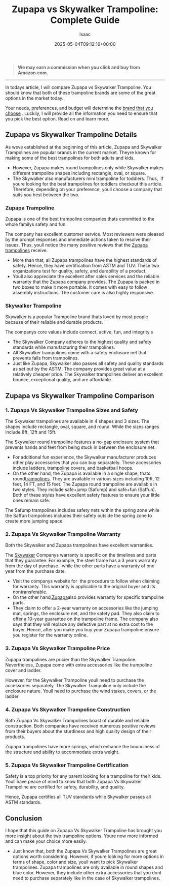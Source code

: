﻿---
author: Isaac
layout: post
title: 'Zupapa vs Skywalker Trampoline: Complete Guide'
date: '2025-05-04T09:12:16+00:00'
categories:
- Guide
- Swing Sets
tags: []
slug: /zupapa-vs-skywalker-trampoline/
lastmod: 2025-05-07T12:21:29+03:00
---
> **We may earn a commission when you click and buy from Amazon.com.**
>

---
In todays article, I will compare Zupapa vs Skywalker Trampoline. You should know that both of these trampoline brands are some of the great options in the market today.

Your needs, preferences, and budget will determine the
[brand that you choose](https://pestpolicy.com/rectangular-vs-round-trampoline/)
. Luckily, I will provide all the information you need to ensure that you pick the best option. Read on and learn more.
## Zupapa vs Skywalker Trampoline  Details
As weve established at the beginning of this article, Zupapa and Skywalker Trampolines are popular brands in the current market. Theyre known for making some of the best trampolines for both adults and kids.

- However, Zupapa makes round trampolines only while Skywalker makes different trampoline shapes including rectangle, oval, or square.
- The Skywalker also manufacturers mini trampoline for toddlers. Thus,  If youre looking for the best trampolines for toddlers checkout this article.
Therefore, depending on your preference, youll choose a company that suits you best between the two.
### Zupapa Trampoline
Zupapa is one of the best trampoline companies thats committed to the whole familys safety and fun.

The company has excellent customer service. Most reviewers were pleased by the prompt responses and immediate actions taken to resolve their issues. Thus, youll notice the many positive reviews that the
[Zupapa trampolines](https://pestpolicy.com/best-backyard-trampolines/)
receive.
- More than that, all Zupapa trampolines have the highest standards of safety. Hence, they have certification from ASTM and TUV. These two organizations test for quality, safety, and durability of a product.
- Youll also appreciate the excellent after sales services and the reliable warranty that the Zupapa company provides.
The Zupapa is packed in two boxes to make it more portable. It comes with easy to follow assembly instructions. The customer care is also highly responsive.
### Skywalker Trampoline
Skywalker is a popular Trampoline brand thats loved by most people because of their reliable and durable products.

The companys core values include connect, active, fun, and integrity.s
- The Skywalker Company adheres to the highest quality and safety standards while manufacturing their trampolines.
- All Skywalker trampolines come with a safety enclosure net that prevents falls from trampolines.
- Just like Zupapa, Skywalker also passes all safety and quality standards as set out by the ASTM.
The company provides great value at a relatively cheaper price. The Skywalker trampolines deliver an excellent bounce, exceptional quality, and are affordable.
## Zupapa vs Skywalker Trampoline  Comparison
### 1. Zupapa Vs Skywalker Trampoline Sizes and Safety
The Skywaker trampolines are available in 4 shapes and 3 sizes. The shapes include rectangle, oval, square, and round. While the sizes ranges include 8ft, 12ft and 15ft.

The Skywalker round trampoline features a no-gap enclosure system that prevents hands and feet from being stuck in between the enclosure net.
- For additional fun experience, the Skywalker manufacturer produces other play accessories that you can buy separately. These accessories include ladders, trampoline covers, and basketball hoops.
- On the other hand, the Zupapa is available in a single shape, thats round[trampolines](https://pestpolicy.com/best-long-trampolines-for-gymnastics/). They are available in various sizes including 10ft, 12 feet, 14 FT, and 15 feet. The Zupapa round trampoline are available in two styles. They include safe+jump (Safump) and safe+fun (Saffun).
Both of these styles have excellent safety features to ensure your little ones remain safe.

The Safump trampolines includes safety nets within the spring zone while the Saffun trampolines includes their safety outside the spring zone to create more jumping space.
### 2. Zupapa Vs Skywalker Trampoline Warranty
Both the Skywalker and Zupapa trampolines have excellent warranties.

The
[Skywaker](https://www.skywalkertrampolines.com/pages/product-registration)
Companys warranty is specific on the timelines and parts that they guarantee. For example, the steel frame has a 3 years warranty from the day of purchase.  while the other parts have a warranty of one year from the purchase date.
- Visit the companys website for  the procedure to follow when claiming for warranty. This warranty is applicable to the original buyer and its nontransferable.
- On the other hand,[Zupapa](https://www.zupapa.us/pages/warranty)also provides warranty for specific trampoline parts.
- They claim to offer a 2-year warranty on accessories like the jumping mat, springs, the enclosure net, and the safety pad. They also claim to offer a 10-year guarantee on the trampoline frame.
The company also says that they will replace any defective part at no extra cost to the buyer. Hence, after you make you buy your Zupapa trampoline ensure you register for the warranty online.
### 3. Zupapa Vs Skywalker Trampoline Price
Zupapa trampolines are pricier than the Skywalker Trampoline. Nevertheless, Zupapa come with extra accessories like the trampoline cover and ladder.

However, for the Skywalker Trampoline youll need to purchase the accessories separately. The Skywalker Trampoline only include the enclosure nature. Youll need to purchase the wind stakes, covers, or the ladder
### 4. Zupapa Vs Skywalker Trampoline Construction
Both Zupapa Vs Skywalker Trampolines boast of durable and reliable construction. Both companies have received numerous positive reviews from their buyers about the sturdiness and high quality design of their products.

Zupapa trampolines have more springs, which enhance the bounciness of the structure and ability to accommodate extra weight.
### 5. Zupapa Vs Skywalker Trampoline Certification
Safety is a top priority for any parent looking for a trampoline for their kids. Youll have peace of mind to know that both Zupapa Vs Skywalker Trampoline are certified for safety, durability, and quality.

Hence, Zupapa certifies all TUV standards while Skywalker passes all ASTM standards.
## Conclusion
I hope that this guide on Zupapa Vs Skywalker Trampoline has brought you more insight about the two trampoline options. Youre now more informed and can make your choice more easily.
- Just know that, both the Zupapa Vs Skywalker Trampolines are great options worth considering. However, if youre looking for more options in terms of shape, color and size, youll want to pick Skywalker trampolines.
Zupapa trampolines are only available in round shapes and blue color. However, they include other extra accessories that you dont need to purchase separately like in the case of Skywalker trampolines.
